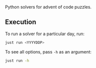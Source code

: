 Python solvers for advent of code puzzles.

## Execution

To run a solver for a particular day, run:

```sh
just run <YYYYDDP>
```

To see all options, pass `-h` as an argument:

```sh
just run -h
```
